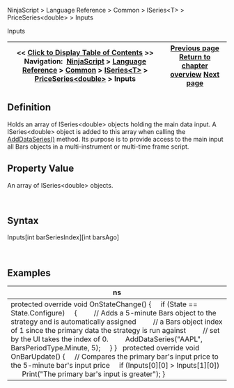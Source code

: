 ﻿


NinjaScript \> Language Reference \> Common \> ISeries\<T\> \> PriceSeries\<double\> \> Inputs






















Inputs







| \<\< [Click to Display Table of Contents](inputs.md) \>\> **Navigation:**     [NinjaScript](ninjascript-1.md) \> [Language Reference](language_reference_wip-1.md) \> [Common](common-1.md) \> [ISeries\<T\>](iseriest-1.md) \> [PriceSeries\<double\>](priceseries-1.md) \> Inputs | [Previous page](input-1.md) [Return to chapter overview](priceseries-1.md) [Next page](low-1.md) |
| --- | --- |











## Definition


Holds an array of ISeries\<double\> objects holding the main data input. A ISeries\<double\> object is added to this array when calling the [AddDataSeries()](adddataseries-1.md) method. Its purpose is to provide access to the main input all Bars objects in a multi\-instrument or multi\-time frame script.


## 


## Property Value


An array of ISeries\<double\> objects.


 


## Syntax
Inputs\[int barSeriesIndex]\[int barsAgo]


 


## 


## Examples




| ns |
| --- |
| protected override void OnStateChange() {      if (State \=\= State.Configure)      {          // Adds a 5\-minute Bars object to the strategy and is automatically assigned          // a Bars object index of 1 since the primary data the strategy is run against          // set by the UI takes the index of 0\.          AddDataSeries("AAPL", BarsPeriodType.Minute, 5);      } }   protected override void OnBarUpdate() {      // Compares the primary bar's input price to the 5\-minute bar's input price      if (Inputs\[0]\[0] \> Inputs\[1]\[0])          Print("The primary bar's input is greater"); } |









